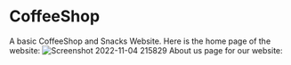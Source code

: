 # CoffeeShop
A  basic CoffeeShop and Snacks Website.
Here is the home page of the website:
![Screenshot 2022-11-04 215829](https://user-images.githubusercontent.com/91194192/200028997-2e2b389c-9f48-4cba-91d2-d663aedadbca.png)
About us page for our website:

